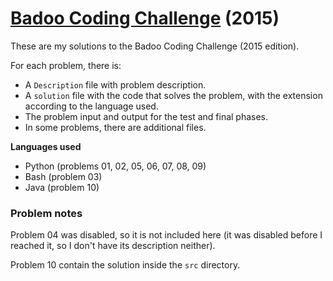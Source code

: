 # [Badoo Coding Challenge](http://challenge.badoo.com/) (2015)

These are my solutions to the Badoo Coding Challenge (2015 edition).

For each problem, there is:
- A `Description` file with problem description.
- A `solution` file with the code that solves the problem, with the extension according to the language used.
- The problem input and output for the test and final phases.
- In some problems, there are additional files.


**Languages used**
- Python (problems 01, 02, 05, 06, 07, 08, 09)
- Bash (problem 03)
- Java (problem 10)


### Problem notes

Problem 04 was disabled, so it is not included here (it was disabled before I reached it, so I don't have its description neither).

Problem 10 contain the solution inside the `src` directory.
